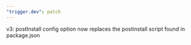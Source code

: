 ```yaml
---
"trigger.dev": patch
---
```


v3: postInstall config option now replaces the postinstall script found in package.json
